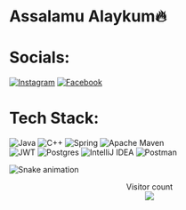 # Assalamu Alaykum🔥

# Socials:
[![Instagram](https://img.shields.io/badge/Instagram-%23E4405F.svg?logo=Instagram&logoColor=white)](https://instagram.com/lazizbek.rj)   [![Facebook](https://img.shields.io/badge/Facebook-%231877F2.svg?logo=Facebook&logoColor=white)](https://www.facebook.com/laziz.rustamov.75)
 
# Tech Stack:
![Java](https://img.shields.io/badge/java-%23ED8B00.svg?logo=java&logoColor=white)     ![C++](https://img.shields.io/badge/c++-%2300599C.svg?logo=c%2B%2B&logoColor=white)     ![Spring](https://img.shields.io/badge/spring-%236DB33F.svg?logo=spring&logoColor=white)     ![Apache Maven](https://img.shields.io/badge/Apache%20Maven-C71A36?logo=Apache%20Maven&logoColor=white)   
![JWT](https://img.shields.io/badge/JWT-black?logo=JSON%20web%20tokens)    ![Postgres](https://img.shields.io/badge/postgres-%23316192.svg?logo=postgresql&logoColor=white)    ![IntelliJ IDEA](https://img.shields.io/badge/IntelliJIDEA-000000.svg?logo=intellij-idea&logoColor=white)    ![Postman](https://img.shields.io/badge/Postman-FF6C37?logo=postman&logoColor=white)

![Snake animation](https://github.com/mirsaid-mirzohidov/mirsaid-mirzohidov/blob/output/github-contribution-grid-snake.svg)

<p align="center"> 
  Visitor count<br>
  <img src="https://profile-counter.glitch.me/insolitum/count.svg" />
</p>
